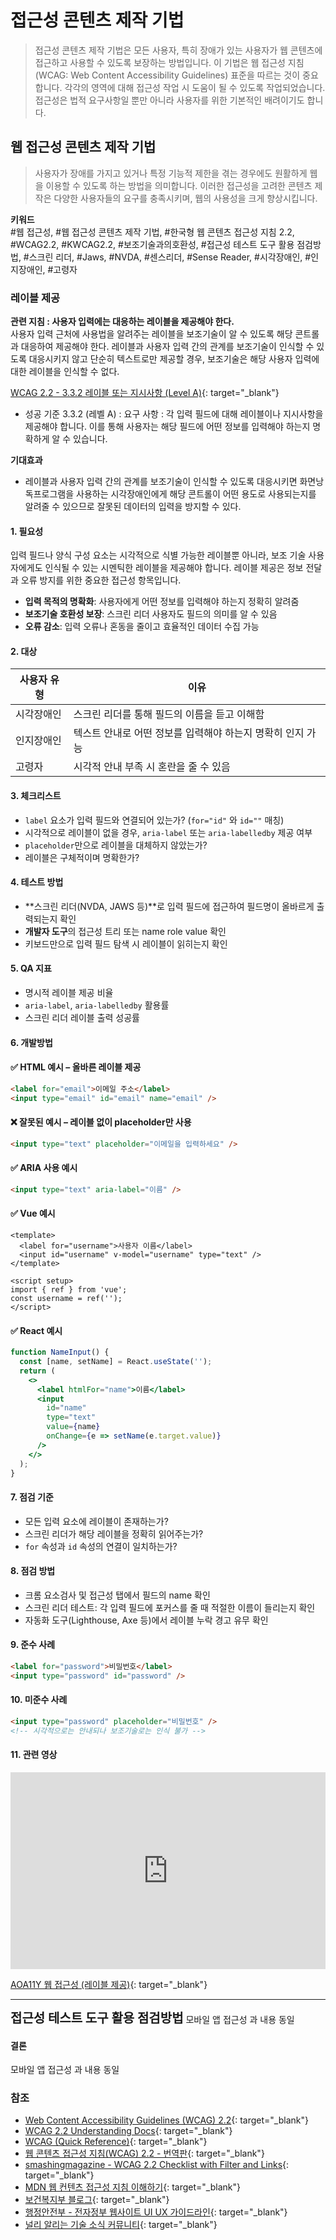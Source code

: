 # 접근성 콘텐츠 제작 기법
> 접근성 콘텐츠 제작 기법은 모든 사용자, 특히 장애가 있는 사용자가 웹 콘텐츠에 접근하고 사용할 수 있도록 보장하는 방법입니다. 이 기법은 웹 접근성 지침(WCAG: Web Content Accessibility Guidelines) 표준을 따르는 것이 중요합니다. 각각의 영역에 대해 접근성 작업 시 도움이 될 수 있도록 작업되었습니다. 접근성은 법적 요구사항일 뿐만 아니라 사용자를 위한 기본적인 배려이기도 합니다.  

## 웹 접근성 콘텐츠 제작 기법   
> 사용자가 장애를 가지고 있거나 특정 기능적 제한을 겪는 경우에도 원활하게 웹을 이용할 수 있도록 하는 방법을 의미합니다. 이러한 접근성을 고려한 콘텐츠 제작은 다양한 사용자들의 요구를 충족시키며, 웹의 사용성을 크게 향상시킵니다.    


**키워드**   
#웹 접근성, #웹 접근성 콘텐츠 제작 기법, #한국형 웹 콘텐츠 접근성 지침 2.2, #WCAG2.2, #KWCAG2.2, #보조기술과의호환성, #접근성 테스트 도구 활용 점검방법, #스크린 리더, #Jaws, #NVDA, #센스리더, #Sense Reader, #시각장애인, #인지장애인, #고령자


### 레이블 제공 
**관련 지침 : 사용자 입력에는 대응하는 레이블을 제공해야 한다.**   
사용자 입력 근처에 사용법을 알려주는 레이블을 보조기술이 알 수 있도록 해당 콘트롤과 대응하여 제공해야 한다. 레이블과 사용자 입력 간의 관계를 보조기술이 인식할 수 있도록 대응시키지 않고 단순히 텍스트로만 제공할 경우, 보조기술은 해당 사용자 입력에 대한 레이블을 인식할 수 없다.     

[WCAG 2.2 - 3.3.2 레이블 또는 지시사항 (Level A)](https://www.w3.org/TR/WCAG22/#labels-or-instructions){: target="_blank"}    

- 성공 기준 3.3.2 (레벨 A)​ : 요구 사항 : 각 입력 필드에 대해 레이블이나 지시사항을 제공해야 합니다. 이를 통해 사용자는 해당 필드에 어떤 정보를 입력해야 하는지 명확하게 알 수 있습니다.      

**기대효과**   

- 레이블과 사용자 입력 간의 관계를 보조기술이 인식할 수 있도록 대응시키면 화면낭독프로그램을 사용하는 시각장애인에게 해당 콘트롤이 어떤 용도로 사용되는지를 알려줄 수 있으므로 잘못된 데이터의 입력을 방지할 수 있다.     


#### 1. 필요성        
입력 필드나 양식 구성 요소는 시각적으로 식별 가능한 레이블뿐 아니라, 보조 기술 사용자에게도 인식될 수 있는 시멘틱한 레이블을 제공해야 합니다. 레이블 제공은 정보 전달과 오류 방지를 위한 중요한 접근성 항목입니다.    

- **입력 목적의 명확화**: 사용자에게 어떤 정보를 입력해야 하는지 정확히 알려줌   
- **보조기술 호환성 보장**: 스크린 리더 사용자도 필드의 의미를 알 수 있음   
- **오류 감소**: 입력 오류나 혼동을 줄이고 효율적인 데이터 수집 가능   

#### 2. 대상       

| 사용자 유형   | 이유 |
|---------------|------|
| 시각장애인 | 스크린 리더를 통해 필드의 이름을 듣고 이해함 |
| 인지장애인 | 텍스트 안내로 어떤 정보를 입력해야 하는지 명확히 인지 가능 |
| 고령자 | 시각적 안내 부족 시 혼란을 줄 수 있음 |


#### 3. 체크리스트       

- `label` 요소가 입력 필드와 연결되어 있는가? (`for="id"` 와 `id=""` 매칭)    
- 시각적으로 레이블이 없을 경우, `aria-label` 또는 `aria-labelledby` 제공 여부     
- `placeholder`만으로 레이블을 대체하지 않았는가?     
- 레이블은 구체적이며 명확한가?     


#### 4. 테스트 방법      

- **스크린 리더(NVDA, JAWS 등)**로 입력 필드에 접근하여 필드명이 올바르게 출력되는지 확인     
- **개발자 도구**의 접근성 트리 또는 name role value 확인     
- 키보드만으로 입력 필드 탐색 시 레이블이 읽히는지 확인    


#### 5. QA 지표       

- 명시적 레이블 제공 비율    
- `aria-label`, `aria-labelledby` 활용률    
- 스크린 리더 레이블 출력 성공률    


#### 6. 개발방법     


#### ✅ HTML 예시 – 올바른 레이블 제공
```html
<label for="email">이메일 주소</label>
<input type="email" id="email" name="email" />
```

#### ❌ 잘못된 예시 – 레이블 없이 placeholder만 사용
```html
<input type="text" placeholder="이메일을 입력하세요" />
```

#### ✅ ARIA 사용 예시
```html
<input type="text" aria-label="이름" />
```

#### ✅ Vue 예시
```vue
<template>
  <label for="username">사용자 이름</label>
  <input id="username" v-model="username" type="text" />
</template>

<script setup>
import { ref } from 'vue';
const username = ref('');
</script>
```

#### ✅ React 예시
```jsx
function NameInput() {
  const [name, setName] = React.useState('');
  return (
    <>
      <label htmlFor="name">이름</label>
      <input
        id="name"
        type="text"
        value={name}
        onChange={e => setName(e.target.value)}
      />
    </>
  );
}
```


#### 7. 점검 기준     

- 모든 입력 요소에 레이블이 존재하는가?     
- 스크린 리더가 해당 레이블을 정확히 읽어주는가?    
- `for` 속성과 `id` 속성의 연결이 일치하는가?   


#### 8. 점검 방법     

- 크롬 요소검사 및 접근성 탭에서 필드의 name 확인   
- 스크린 리더 테스트: 각 입력 필드에 포커스를 줄 때 적절한 이름이 들리는지 확인    
- 자동화 도구(Lighthouse, Axe 등)에서 레이블 누락 경고 유무 확인    


#### 9. 준수 사례       

```html
<label for="password">비밀번호</label>
<input type="password" id="password" />
```


#### 10. 미준수 사례       

```html
<input type="password" placeholder="비밀번호" />
<!-- 시각적으로는 안내되나 보조기술로는 인식 불가 -->
```


#### 11. 관련 영상       
<iframe style="width:100%;min-height:315px;" src="https://www.youtube.com/embed/MnvmNx0q1Qw?si=MDUnFh_j-diTF9F9" title="YouTube video player" frameborder="0" allow="accelerometer; autoplay; clipboard-write; encrypted-media; gyroscope; picture-in-picture; web-share" referrerpolicy="strict-origin-when-cross-origin" allowfullscreen></iframe>

[AOA11Y 웹 접근성 (레이블 제공)](https://www.youtube.com/embed/MnvmNx0q1Qw?si=MDUnFh_j-diTF9F9){: target="_blank"}    
   
--- 
<strong style="font-size:20px;cursor:pointer;">접근성 테스트 도구 활용 점검방법</strong>
모바일 앱 접근성 과 내용 동일

 
#### 결론     
모바일 앱 접근성 과 내용 동일




### 참조    
- [Web Content Accessibility Guidelines (WCAG) 2.2](https://www.w3.org/TR/WCAG22/){: target="_blank"}    
- [WCAG 2.2 Understanding Docs](https://www.w3.org/WAI/WCAG22/Understanding/){: target="_blank"}    
- [WCAG (Quick Reference)](https://www.w3.org/WAI/WCAG22/quickref/?versions=2.2&showtechniques=111){: target="_blank"}    
- [웹 콘텐츠 접근성 지침(WCAG) 2.2 - 번역판](https://a11ykr.github.io/wcag22/){: target="_blank"}    
- [smashingmagazine - WCAG 2.2 Checklist with Filter and Links](https://codepen.io/smashingmag/pen/MWLgQzm){: target="_blank"}    
- [MDN 웹 컨텐츠 접근성 지침 이해하기](https://developer.mozilla.org/ko/docs/Web/Accessibility/Understanding_WCAG){: target="_blank"}    
- [보건복지부 블로그](https://blog.naver.com/prologue/PrologueList.naver?blogId=mohw2016){: target="_blank"}     
- [행정안전부 - 전자정부 웹사이트 UI UX 가이드라인](https://www.mois.go.kr/frt/bbs/type001/commonSelectBoardArticle.do?bbsId=BBSMSTR_000000000045&nttId=69451){: target="_blank"}     
- [널리 알리는 기술 소식 커뮤니티](https://nuli.navercorp.com/community/article){: target="_blank"}     
